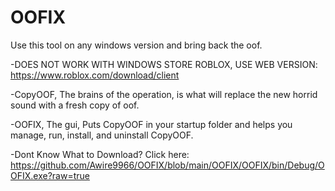 # OOFIX
Use this tool on any windows version and bring back the oof.

-DOES NOT WORK WITH WINDOWS STORE ROBLOX, USE WEB VERSION: https://www.roblox.com/download/client

-CopyOOF, The brains of the operation, is what will replace the new horrid sound with a fresh copy of oof.

-OOFIX, The gui, Puts CopyOOF in your startup folder and helps you manage, run, install, and uninstall CopyOOF.

-Dont Know What to Download? Click here: https://github.com/Awire9966/OOFIX/blob/main/OOFIX/OOFIX/bin/Debug/OOFIX.exe?raw=true
